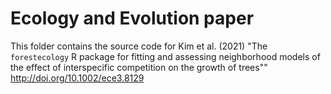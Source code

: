 # Ecology and Evolution paper

This folder contains the source code for Kim et al. (2021) "The `forestecology` R package for fitting and assessing neighborhood models of the effect of interspecific competition on the growth of trees"" <http://doi.org/10.1002/ece3.8129>
